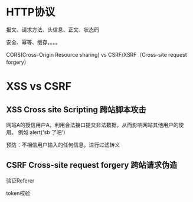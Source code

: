 HTTP协议
============
报文、请求方法、头信息、正文、状态码

安全、幂等、缓存。。。。




CORS(Cross-Origin Resource sharing) vs CSRF/XSRF（Cross-site request forgery）



XSS vs CSRF
============


XSS Cross site Scripting 跨站脚本攻击
------------
网站A的授信用户A，利用合法接口提交非法数据，从而影响网站其他用户的使用。
例如 alert('sb 了吧')


预防：不相信用户输入的任何信息。进行过滤转义


CSRF Cross-site request forgery 跨站请求伪造
------------

验证Referer

token校验